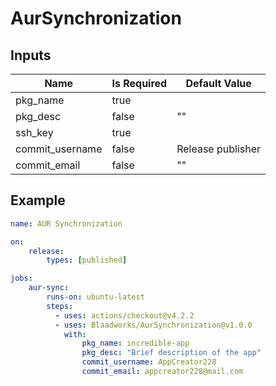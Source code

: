 # AurSynchronization
## Inputs
| Name            | Is Required | Default Value     |
|-----------------|-------------|-------------------|
| pkg_name        | true        |                   |
| pkg_desc        | false       | ""                |
| ssh_key         | true        |                   |
| commit_username | false       | Release publisher |
| commit_email    | false       | ""                |

## Example
```yml
name: AUR Synchronization

on:
    release:
        types: [published]

jobs:
    aur-sync:
        runs-on: ubuntu-latest
        steps:
          - uses: actions/checkout@v4.2.2
          - uses: Blaadworks/AurSynchronization@v1.0.0
            with:
                pkg_name: incredible-app
                pkg_desc: "Brief description of the app"
                commit_username: AppCreator228
                commit_email: appcreator228@mail.com

```
